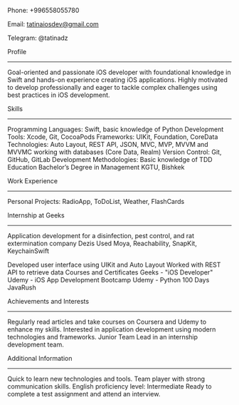 Phone: +996558055780

Email: tatinaiosdev@gmail.com

Telegram: @tatinadz

Profile
_____________________________________________________________________________________________________

Goal-oriented and passionate iOS developer with foundational knowledge in Swift and hands-on experience 
creating iOS applications. Highly motivated to develop professionally and eager to tackle complex
challenges using best practices in iOS development.


Skills
_____________________________________________________________________________________________________
Programming Languages: Swift, basic knowledge of Python
Development Tools: Xcode, Git, CocoaPods
Frameworks: UIKit, Foundation, CoreData
Technologies: Auto Layout, REST API, JSON, MVC, MVP, MVVM and MVVMC working with databases (Core Data, Realm)
Version Control: Git, GitHub, GitLab
Development Methodologies: Basic knowledge of TDD
Education
Bachelor’s Degree in Management
KGTU, Bishkek

Work Experience
_____________________________________________________________________________________________________
Personal Projects: RadioApp, ToDoList, Weather, FlashCards

Internship at Geeks
_____________________________________________________________________________________________________
Application development for a disinfection, pest control, and rat extermination company Dezis
Used Moya, Reachability, SnapKit, KeychainSwift

Developed user interface using UIKit and Auto Layout
Worked with REST API to retrieve data
Courses and Certificates
Geeks - "iOS Developer"
Udemy - iOS App Development Bootcamp
Udemy - Python 100 Days
JavaRush

Achievements and Interests
_____________________________________________________________________________________________________
Regularly read articles and take courses on Coursera and Udemy to enhance my skills.
Interested in application development using modern technologies and frameworks.
Junior Team Lead in an internship development team.

Additional Information
_____________________________________________________________________________________________________
Quick to learn new technologies and tools.
Team player with strong communication skills.
English proficiency level: Intermediate
Ready to complete a test assignment and attend an interview.












